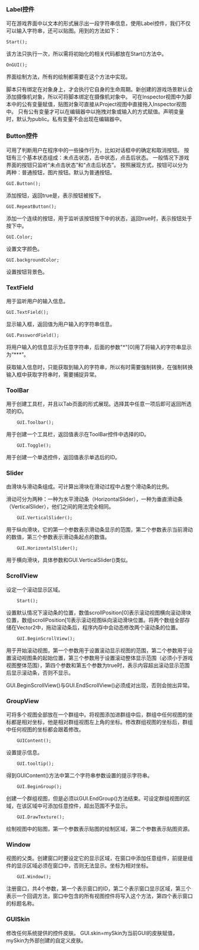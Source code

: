 ### Label控件

可在游戏界面中以文本的形式展示出一段字符串信息，使用Label控件，我们不仅可以输入字符串，还可以贴图。用到的方法如下：

    Start();

> 
该方法只执行一次，所以需将初始化的相关代码都放在Start()方法中。

    OnGUI();

> 
界面绘制方法，所有的绘制都需要在这个方法中实现。

脚本只有绑定在对象身上，才会执行它自身的生命周期。新创建的游戏场景默认会添加摄像机对象，所以可将脚本绑定在摄像机对象中。
可在Inspector视图中为脚本中的公有变量赋值，贴图对象可直接从Project视图中直接拖入Inspector视图中。
只有公有变量才可以在编辑器中以拖拽对象或输入的方式赋值。声明变量时，默认为public。私有变量不会出现在编辑器中。

### Button控件

可用了判断用户在程序中的一些操作行为，比如对话框中的确定和取消按钮。
按钮有三个基本状态组成：未点击状态，击中状态，点击后状态。
一般情况下游戏界面的按钮只监听“未点击状态”和“点击后状态”。
按照展现方式，按钮可以分为两种：普通按钮，图片按钮。默认为普通按钮。

    GUI.Button();

> 
添加按钮，返回true是，表示按钮被按下。

    GUI.RepeatButton();

> 
添加一个连续的按钮，用于监听该按钮按下中的状态，返回true时，表示按钮处于按下中。

    GUI.Color;

> 
设置文字颜色。

    GUI.backgroundColor;

> 
设置按钮背景色。

### TextField

用于监听用户的输入信息。

    GUI.TextField();

> 
显示输入框，返回值为用户输入的字符串信息。

    GUI.PasswordField();

> 
将用户输入的信息显示为任意字符串，后面的参数"\*"[0]用了将输入的字符串显示为“\*\*\*”。

获取输入信息时，只能获取到输入的字符串，所以有时需要强制转换，在强制转换输入框中获取字符串时，需要捕捉异常。

### ToolBar

用于创建工具栏，并且以Tab页面的形式展现。选择其中任意一项后即可返回所选项的ID。

        GUI.Toolbar();

> 
用于创建一个工具栏，返回值表示在ToolBar控件中选择的ID。

        GUI.Toggle();

> 
用于创建一个单选控件，返回值表示单选后的ID。

### Slider

由滑块与滑动条组成。可计算出滑块在滑动过程中占整个滑动条的比例。

滑动可分为两种：一种为水平滑动条（HorizontalSlider），一种为垂直滑动条（VerticalSlider），他们之间的用法完全相同。

        GUI.VerticalSlider();

> 
用于纵向滑块，它的第一个参数表示滑动条显示的范围，第二个参数表示当前滑动的数值，第三个参数表示滑动条起点的数值。

        GUI.HorizontalSlider();

> 
用于横向滑块，具体参数和GUI.VerticalSlider()类似。


### ScrollView

设定一个滚动显示区域。

        Start();

> 
设置默认情况下滚动条的位置，数值scrollPosition[0]表示滚动视图横向滚动滑块位置，数组scrollPosition[1]表示滚动视图纵向滚动滑块位置。将两个数组全部存储在Vector2中，拖动滚动条后，程序内存中会动态修改两个滚动条的位置。

        GUI.BeginScrollView();

> 
用于开始滚动视图，第一个参数用于设置滚动显示视图的范围，第二个参数用于设置滚动视图条的起始位置，第三个参数用于设置滚动整体显示范围（必须小于游戏视图整体范围），第四个参数和第五个参数为true时，表示内容超出滚动显示范围后显示滚动条，否则不显示。

GUI.BeginScrollView()与GUI.EndScrollView()必须成对出现，否则会抛出异常。

### GroupView

可将多个视图全部放在一个群组中。将视图添加进群组中后，群组中任何视图的坐标都是相对坐标，他是相对群组视图左上角的坐标。修改群组视图的坐标后，群组中任何视图的坐标都会跟着修改。

        GUIContent();

> 
设置提示信息。

        GUI.tooltip();

> 
得到GUIContent()方法中第二个字符串参数设置的提示字符串。

        GUI.BeginGroup();

> 
创建一个群组视图，但是必须以GUI.EndGroup()方法结束。可设定群组视图的区域，在该区域中可添加任意控件，超出范围不予显示。

        GUI.DrawTexture();

> 
绘制视图中的贴图，第一个参数表示贴图的绘制区域，第二个参数表示贴图资源。

### Window

视图的父类。创建窗口时要设定它的显示区域，在窗口中添加任意组件，前提是组件的显示区域必须在窗口中，否则无法显示。坐标为相对坐标。

        GUI.Window();

> 
注册窗口，共4个参数，第一个表示窗口的ID，第二个表示窗口显示区域，第三个表示一个回调方法，窗口中包含的所有视图控件将写入这个方法，第四个表示窗口的标题名称。

### GUISkin

修改任何系统提供的控件皮肤。
GUI.skin=mySkin为当前GUI的皮肤赋值，mySkin为外部创建的自定义皮肤。
